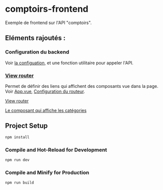 # comptoirs-frontend

Exemple de frontend sur l'API "comptoirs".

## Eléments rajoutés :
### Configuration du backend
Voir [la configuation](./src/api.js), et une fonction utilitaire pour appeler l'API.

### [View router](https://router.vuejs.org/)   
Permet de définir des liens qui affichent des composants vue dans la page.
Voir [App.vue](./src/App.vue), [Configuration du routeur](./src/router/index.js).

[View router](https://router.vuejs.org/)

[Le composant qui affiche les catégories](./src/views/CategorieView.vue)


## Project Setup

```sh
npm install
```

### Compile and Hot-Reload for Development

```sh
npm run dev
```

### Compile and Minify for Production

```sh
npm run build
```
